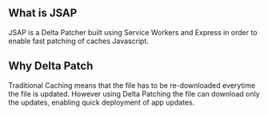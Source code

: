 ## What is JSAP
JSAP is a Delta Patcher built using Service Workers and Express in order to enable fast patching of caches Javascript.

## Why Delta Patch
Traditional Caching means that the file has to be re-downloaded everytime the file is updated.  However using Delta Patching the file can download only the updates, enabling quick deployment of app updates.
